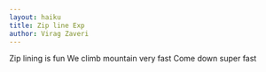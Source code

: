 ```yaml
---
layout: haiku
title: Zip line Exp
author: Virag Zaveri
---
```

Zip lining is fun
We climb mountain very fast
Come down super fast